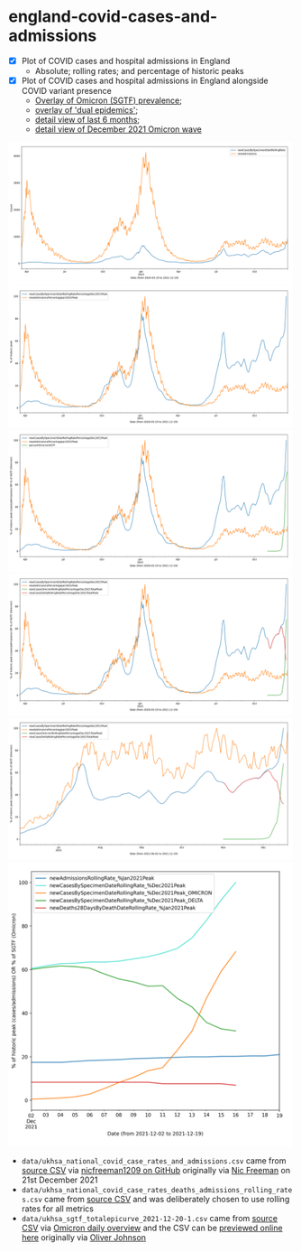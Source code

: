 # england-covid-cases-and-admissions

- [x] Plot of COVID cases and hospital admissions in England
  - Absolute; rolling rates; and percentage of historic peaks
- [x] Plot of COVID cases and hospital admissions in England alongside COVID variant presence
  - [Overlay of Omicron (SGTF) prevalence](plot_rolling_cases_and_admissions_omicron.py);
  - [overlay of 'dual epidemics'](plot_rolling_cases_and_admissions_omicron_vs_delta.py);
  - [detail view of last 6 months](plot_rolling_cases_and_admissions_omicron_vs_delta_last_6_months.py);
  - [detail view of December 2021 Omicron wave](plot_rr_cases_deaths_admissions_omicron_wave.py)

![](https://raw.githubusercontent.com/lmmx/england-covid-cases-and-admissions/master/plots/rolling_cases_abs_and_admissions.png)
![](https://raw.githubusercontent.com/lmmx/england-covid-cases-and-admissions/master/plots/rolling_cases_percentage_and_admissions.png)
![](https://raw.githubusercontent.com/lmmx/england-covid-cases-and-admissions/master/plots/rolling_cases_percentage_and_admissions_with_sgtf.png)
![](https://raw.githubusercontent.com/lmmx/england-covid-cases-and-admissions/master/plots/rolling_cases_percentage_and_admissions_omicron_vs_delta.png)
![](https://raw.githubusercontent.com/lmmx/england-covid-cases-and-admissions/master/plots/rolling_cases_percentage_and_admissions_omicron_vs_delta_6_months.png)
![](https://raw.githubusercontent.com/lmmx/england-covid-cases-and-admissions/master/plots/rolling_cases_percentage_deaths_admissions_omicron_vs_delta_from_dec_2021.png)

- `data/ukhsa_national_covid_case_rates_and_admissions.csv` came from
  [source CSV](https://api.coronavirus.data.gov.uk/v2/data?areaType=nation&areaCode=E92000001&metric=newAdmissions&metric=newCasesBySpecimenDate&format=csv)
  via [nicfreeman1209 on GitHub](https://github.com/nicfreeman1209/covid-19/blob/main/conv-estimator/conv_estimator_direct.ipynb)
  originally via [Nic Freeman](https://twitter.com/nicfreeman1209/status/1472966382719574023)
  on 21st December 2021
- `data/ukhsa_national_covid_case_rates_deaths_admissions_rolling_rates.csv` came from 
  [source CSV](https://api.coronavirus.data.gov.uk/v2/data?areaType=nation&areaCode=E92000001&metric=newAdmissionsRollingRate&metric=newCasesBySpecimenDateRollingRate&metric=newDeaths28DaysByDeathDateRollingRate&format=csv)
  and was deliberately chosen to use rolling rates for all metrics
- `data/ukhsa_sgtf_totalepicurve_2021-12-20-1.csv` came from
  [source CSV](https://assets.publishing.service.gov.uk/government/uploads/system/uploads/attachment_data/file/1042753/sgtf_totalepicurve_2021-12-20-1.csv)
  via [Omicron daily overview](https://www.gov.uk/government/publications/covid-19-omicron-daily-overview)
  and the CSV can be [previewed online here](https://assets.publishing.service.gov.uk/government/uploads/system/uploads/attachment_data/file/1042753/sgtf_totalepicurve_2021-12-20-1.csv/preview)
  originally via [Oliver Johnson](https://twitter.com/BristOliver/status/1473359880329351169)
